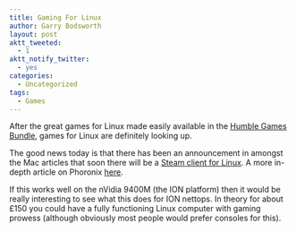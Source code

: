 ```yaml
---
title: Gaming For Linux
author: Garry Bodsworth
layout: post
aktt_tweeted:
  - 1
aktt_notify_twitter:
  - yes
categories:
  - Uncategorized
tags:
  - Games
---
```

After the great games for Linux made easily available in the [Humble Games Bundle][1], games for Linux are definitely looking up.

The good news today is that there has been an announcement in amongst the Mac articles that soon there will be a [Steam client for Linux][2]. A more in-depth article on Phoronix [here][3].

If this works well on the nVidia 9400M (the ION platform) then it would be really interesting to see what this does for ION nettops. In theory for about £150 you could have a fully functioning Linux computer with gaming prowess (although obviously most people would prefer consoles for this).

 [1]: http://www.wolfire.com/humble
 [2]: http://www.telegraph.co.uk/technology/apple/7715209/Steam-for-Mac-goes-live.html
 [3]: http://www.phoronix.com/scan.php?page=article&item=valve_steam_announcement&num=1%22